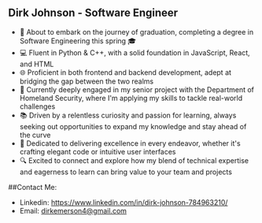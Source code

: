 
## Dirk Johnson - Software Engineer

* 🚀 About to embark on the journey of graduation, completing a degree in Software Engineering this spring 🎓
* 💻 Fluent in Python & C++, with a solid foundation in JavaScript, React, and HTML
* 🌐 Proficient in both frontend and backend development, adept at bridging the gap between the two realms
* 🌟 Currently deeply engaged in my senior project with the Department of Homeland Security, where I'm applying my skills to tackle real-world challenges
* 📚 Driven by a relentless curiosity and passion for learning, always seeking out opportunities to expand my knowledge and stay ahead of the curve
* 🌱 Dedicated to delivering excellence in every endeavor, whether it's crafting elegant code or intuitive user interfaces
* 🔍 Excited to connect and explore how my blend of technical expertise and eagerness to learn can bring value to your team and projects

##Contact Me:
* Linkedin: https://www.linkedin.com/in/dirk-johnson-784963210/
* Email: dirkemerson4@gmail.com
